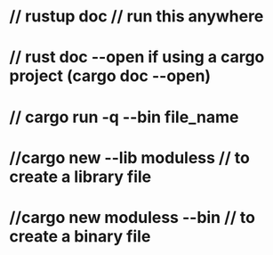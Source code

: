 # // rustup doc  // run this anywhere

# // rust doc --open  if using a cargo project (cargo doc --open)

# // cargo run -q --bin file_name

# //cargo new --lib moduless     // to create a library file

# //cargo new  moduless  --bin // to create a binary file
